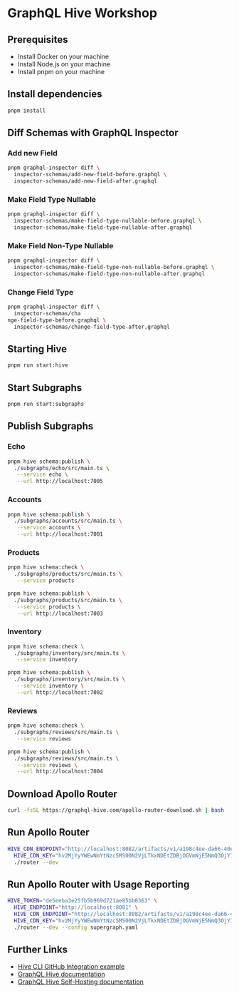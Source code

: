 # GraphQL Hive Workshop

## Prerequisites

- Install Docker on your machine
- Install Node.js on your machine
- Install pnpm on your machine

## Install dependencies

```bash
pnpm install
```

## Diff Schemas with GraphQL Inspector

### Add new Field

```bash
pnpm graphql-inspector diff \
  inspector-schemas/add-new-field-before.graphql \
  inspector-schemas/add-new-field-after.graphql
```

### Make Field Type Nullable

```bash
pnpm graphql-inspector diff \
  inspector-schemas/make-field-type-nullable-before.graphql \
  inspector-schemas/make-field-type-nullable-after.graphql
```

### Make Field Non-Type Nullable

```bash
pnpm graphql-inspector diff \
  inspector-schemas/make-field-type-non-nullable-before.graphql \
  inspector-schemas/make-field-type-non-nullable-after.graphql
```

### Change Field Type

```bash
pnpm graphql-inspector diff \
  inspector-schemas/cha
nge-field-type-before.graphql \
  inspector-schemas/change-field-type-after.graphql
```

## Starting Hive

```bash
pnpm run start:hive
```

## Start Subgraphs

```bash
pnpm run start:subgraphs
```

## Publish Subgraphs

### Echo

```bash
pnpm hive schema:publish \
  ./subgraphs/echo/src/main.ts \
   --service echo \
   --url http://localhost:7005
```

### Accounts

```bash
pnpm hive schema:publish \
  ./subgraphs/accounts/src/main.ts \
   --service accounts \
   --url http://localhost:7001
```

### Products

```bash
pnpm hive schema:check \
  ./subgraphs/products/src/main.ts \
   --service products

pnpm hive schema:publish \
  ./subgraphs/products/src/main.ts \
   --service products \
   --url http://localhost:7003
```

### Inventory

```bash
pnpm hive schema:check \
  ./subgraphs/inventory/src/main.ts \
   --service inventory

pnpm hive schema:publish \
  ./subgraphs/inventory/src/main.ts \
   --service inventory \
   --url http://localhost:7002
```

### Reviews

```bash
pnpm hive schema:check \
  ./subgraphs/reviews/src/main.ts \
   --service reviews

pnpm hive schema:publish \
  ./subgraphs/reviews/src/main.ts \
   --service reviews \
   --url http://localhost:7004
```

## Download Apollo Router

```bash
curl -fsSL https://graphql-hive.com/apollo-router-download.sh | bash
```

## Run Apollo Router

```bash
HIVE_CDN_ENDPOINT="http://localhost:8082/artifacts/v1/a198c4ee-da66-40ef-8d62-f81d9e22e74c" \
  HIVE_CDN_KEY="hv2MjYyYWEwNmYtNzc5MS00N2VjLTkxNDEtZDBjOGVmNjE5NmQ3OjY1MzU5ODliNGZlMWE2YjgzOWYwOTYxZGIxMjgwZWRjY2I0NDExZWU=" \
  ./router --dev
```

## Run Apollo Router with Usage Reporting

```bash
HIVE_TOKEN="de5eeba3e25fb5b969d721ae85bb0363" \
  HIVE_ENDPOINT="http://localhost:8081" \
  HIVE_CDN_ENDPOINT="http://localhost:8082/artifacts/v1/a198c4ee-da66-40ef-8d62-f81d9e22e74c" \
  HIVE_CDN_KEY="hv2MjYyYWEwNmYtNzc5MS00N2VjLTkxNDEtZDBjOGVmNjE5NmQ3OjY1MzU5ODliNGZlMWE2YjgzOWYwOTYxZGIxMjgwZWRjY2I0NDExZWU=" \
  ./router --dev --config supergraph.yaml
```

## Further Links

- [Hive CLI GitHub Integration example](https://github.com/n1ru4l/hive-github-workflow-example)
- [GraphQL Hive documentation](https://the-guild.dev/graphql/hive/docs)
- [GraphQL Hive Self-Hosting documentation](https://the-guild.dev/graphql/hive/docs/self-hosting/get-started)
